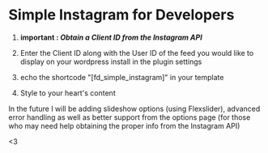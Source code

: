 Simple Instagram for Developers
===============================
1) <b>important : <em>Obtain a Client ID from the Instagram API</em></b>

2) Enter the Client ID along with the User ID of the feed you would like to display on your wordpress install in the plugin settings

3) echo the shortcode "[fd_simple_instagram]" in your template

4) Style to your heart's content

In the future I will be adding slideshow options (using Flexslider), advanced error handling as well as better support from the options page (for those who may need help obtaining the proper info from the Instagram API)

<3
